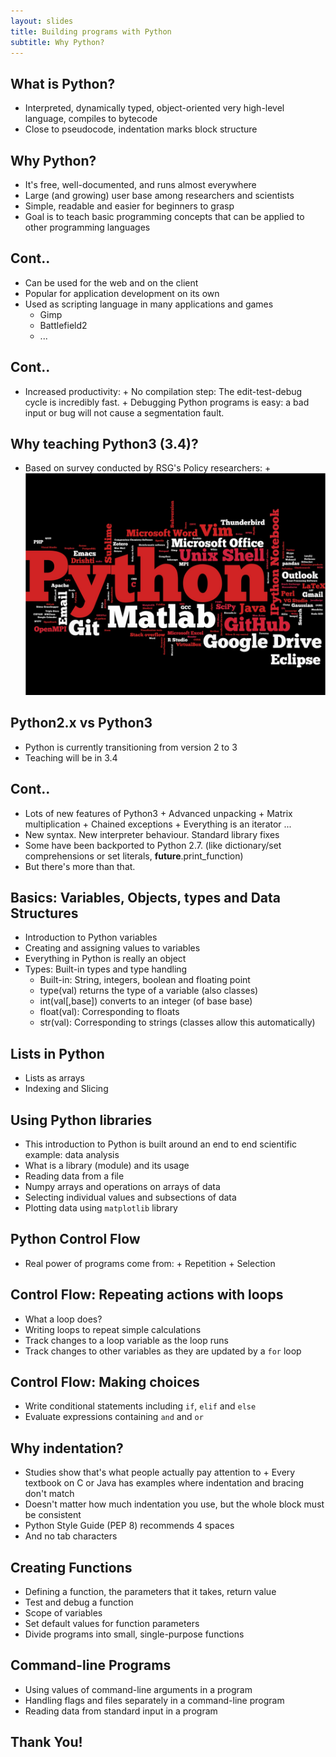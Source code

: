 ```yaml
---
layout: slides
title: Building programs with Python	
subtitle: Why Python?
---
```


## What is Python?	

- Interpreted, dynamically typed, object-oriented very high-level language, compiles to bytecode
- Close to pseudocode, indentation marks block structure

## Why Python?

- It's free, well-documented, and runs almost everywhere
- Large (and growing) user base among researchers and scientists
- Simple, readable and easier for beginners to grasp 
- Goal is to teach basic programming concepts that can be applied to other programming languages

## Cont..

- Can be used for the web and on the client
- Popular for application development on its own
- Used as scripting language in many applications and games
     + Gimp
     + Battlefield2
     + ...

## Cont..

- Increased productivity:
      + No compilation step: The edit-test-debug cycle is incredibly fast.
      + Debugging Python programs is easy: a bad input or bug will not cause a segmentation fault.
      
## Why teaching Python3 (3.4)?

- Based on survey conducted by RSG's Policy researchers:
       + ![alt text](https://github.com/Southampton-RSG/2015-09-17-southampton/blob/gh-pages/novice/python/img/wordle.png)

## Python2.x vs Python3

- Python is currently transitioning from version 2 to 3
- Teaching will be in 3.4

## Cont..

- Lots of new features of Python3
      + Advanced unpacking
      + Matrix multiplication
      + Chained exceptions
      + Everything is an iterator ...
- New syntax. New interpreter behaviour. Standard library fixes      
- Some have been backported to Python 2.7. (like dictionary/set comprehensions or set literals,
__future__.print_function)
- But there's more than that.
     
## Basics: Variables, Objects, types and Data Structures

- Introduction to Python variables
- Creating and assigning values to variables
- Everything in Python is really an object
- Types: Built-in types and type handling
     + Built-in: String, integers, boolean and floating point
     + type(val) returns the type of a variable (also classes)  
     + int(val[,base]) converts to an integer (of base base)
     + float(val): Corresponding to floats
     + str(val): Corresponding to strings (classes allow this automatically)
      
## Lists in Python

-  Lists as arrays
-  Indexing and Slicing      
      
## Using Python libraries

-  This introduction to Python is built around an end to end scientific example: data analysis
-  What is a library (module) and its usage
-  Reading data from a file
-  Numpy arrays and operations on arrays of data
-  Selecting individual values and subsections of data
-  Plotting data using `matplotlib` library

## Python Control Flow

- Real power of programs come from:
      + Repetition
      + Selection

## Control Flow: Repeating actions with loops

-  What a loop does?
-  Writing loops to repeat simple calculations
-  Track changes to a loop variable as the loop runs
-  Track changes to other variables as they are updated by a `for` loop

## Control Flow: Making choices

-  Write conditional statements including `if`, `elif` and `else` 
-  Evaluate expressions containing `and` and `or`

## Why indentation?

-  Studies show that's what people actually pay attention to
       + Every textbook on C or Java has examples where indentation and bracing don't match
-  Doesn't matter how much indentation you use, but the whole block must be consistent     
-  Python Style Guide (PEP 8) recommends 4 spaces 
-  And no tab characters
  
## Creating Functions

-  Defining a function, the parameters that it takes, return value
-  Test and debug a function
-  Scope of variables
-  Set default values for function parameters
-  Divide programs into small, single-purpose functions

## Command-line Programs

-  Using values of command-line arguments in a program
-  Handling flags and files separately in a command-line program
-  Reading data from standard input in a program 

##  Thank You!